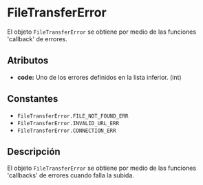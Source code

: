 FileTransferError
========

El objeto `FileTransferError` se obtiene por medio de las funciones 'callback' de errores.

Atributos
---------

- __code:__ Uno de los errores definidos en la lista inferior. (int)

Constantes
----------

- `FileTransferError.FILE_NOT_FOUND_ERR`
- `FileTransferError.INVALID_URL_ERR`
- `FileTransferError.CONNECTION_ERR`

Descripción
-----------

El objeto `FileTransferError` se obtiene por medio de las funciones 'callbacks' de errores cuando falla la subida.
